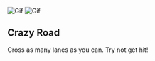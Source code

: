 ![Gif](https://s2.gifyu.com/images/Crazy-road-Part1.gif)  ![Gif](https://s2.gifyu.com/images/Crazy-road-Part-2.gif)


## Crazy Road

Cross as many lanes as you can. Try not get hit!


